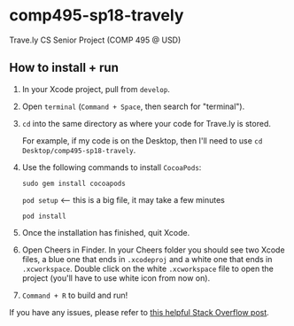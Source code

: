 # comp495-sp18-travely
Trave.ly CS Senior Project (COMP 495 @ USD)

## How to install + run
1. In your Xcode project, pull from `develop`.
2. Open `terminal` (`Command + Space`, then search for "terminal").
3. `cd` into the same directory as where your code for Trave.ly is stored.

    For example, if my code is on the Desktop, then I'll need to use `cd Desktop/comp495-sp18-travely`.
4. Use the following commands to install `CocoaPods`:
  
    `sudo gem install cocoapods`
    
    `pod setup`   <-- this is a big file, it may take a few minutes
    
    `pod install`
5. Once the installation has finished, quit Xcode.
6. Open Cheers in Finder. In your Cheers folder you should see two Xcode files, a blue one that ends in `.xcodeproj` and a white one that ends in `.xcworkspace`. Double click on the white `.xcworkspace` file to open the project (you'll have to use white icon from now on).
7. `Command + R` to build and run!

If you have any issues, please refer to [this helpful Stack Overflow post](https://stackoverflow.com/questions/20755044/how-to-install-cocoapods).
